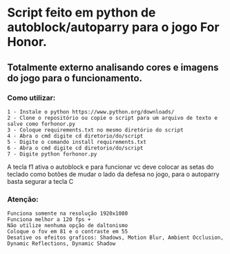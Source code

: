 # Script feito em python de autoblock/autoparry para o jogo For Honor. #

 ## Totalmente externo analisando cores e imagens do jogo para o funcionamento. ##

### Como utilizar: ###
```
1 - Instale o python https://www.python.org/downloads/
2 - Clone o repositório ou copie o script para um arquivo de texto e salve como forhonor.py
3 - Coloque requirements.txt no mesmo diretório do script
4 - Abra o cmd digite cd diretorio/do/script
5 - Digite o comando install requirements.txt
6 - Abra o cmd digite cd diretorio/do/script
7 - Digite python forhonor.py
```

A tecla f1 ativa o autoblock e para funcionar vc deve colocar as setas do teclado como botões de mudar o lado da defesa no jogo, para o autoparry basta segurar a tecla C

### Atenção: ###
```
Funciona somente na resolução 1920x1080
Funciona melhor a 120 fps +
Não utilize nenhuma opção de daltonismo
Coloque o fov em 81 e o contraste em 55
Desative os efeitos graficos: Shadows, Motion Blur, Ambient Occlusion, Dynamic Reflections, Dynamic Shadow
```
